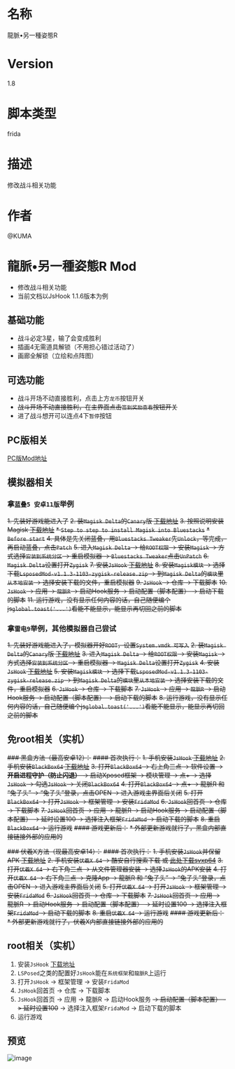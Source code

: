 # 名称
龍脈•另一種姿態R
# Version
1.8
# 脚本类型
frida
# 描述
修改战斗相关功能
# 作者
@KUMA

# 龍脈•另一種姿態R Mod
* 修改战斗相关功能
* 当前文档以JsHook 1.1.6版本为例

## 基础功能
* 战斗必定3星，输了会变成胜利
* 插画4无需道具解锁（不用担心错过活动了）
* 画廊全解锁（立绘和点阵图）

## 可选功能
* 战斗开场不动直接胜利，点击上方`龙币`按钮开关
* ~~战斗开场不动直接胜利，在主界面点击`签到奖励查看`按钮开关~~
* 进了战斗想开可以连点4下`暂停`按钮

## PC版相关
[PC版Mod地址](../%E9%BE%8D%E8%84%88%E2%80%A2%E5%8F%A6%E4%B8%80%E7%A8%AE%E5%A7%BF%E6%85%8BR%20PC%E7%89%88)

## 模拟器相关
### 拿`蓝叠5 安卓11版`举例
~~1. 先装好游戏能进入了~~
~~2. 装`Magisk Delta`的`Canary`版 [下载地址](https://huskydg.github.io/magisk-files/)~~
~~3. 按照说明安装Magisk [下载地址](https://huskydg.github.io/magisk-files/docs/faq.html)~~
~~* `Step to step to install Magisk into Bluestacks`~~
~~* `Before start`~~
~~4. 具体是先关闭蓝叠，用`Bluestacks Tweaker`先`Unlock`，等完成，再启动蓝叠，点击`Patch`~~
~~5. 进入`Magisk Delta` -> 给`ROOT权限` -> 安装`Magisk` -> 方式选择`安装到系统分区` -> 重启模拟器 -> `Bluestacks Tweaker`点击`UnPatch`~~
~~6. `Magisk Delta`设置打开`Zygisk`~~
~~7. 安装`JsHook` [下载地址](https://jshook.org/)~~
~~8. 安装`Magisk模块` -> 选择下载`LsposedMod-v1.1.3-1103-zygisk-release.zip` -> 到`Magisk Delta`的`模块`里`从本地安装` -> 选择安装下载的文件，重启模拟器~~
~~9. `JsHook` -> 仓库 -> 下载脚本~~
~~10. `JsHook` -> 应用 -> `龍脈R` -> 启动Hook服务 -> 启动配置（脚本配置） -> 启动下载的脚本~~
~~11. 运行游戏，没有显示任何内容的话，自己随便编个js`global.toast('...')`看能不能显示，能显示再切回之前的脚本~~

### 拿`雷电9`举例，其他模拟器自己尝试
~~1. 先装好游戏能进入了，模拟器开好`ROOT`，设置`System.vmdk 可写入`~~
~~2. 装`Magisk Delta`的`Canary`版 [下载地址](https://huskydg.github.io/magisk-files/)~~
~~3. 进入`Magisk Delta` -> 给`ROOT权限` -> 安装`Magisk` -> 方式选择`安装到系统分区` -> 重启模拟器 -> `Magisk Delta`设置打开`Zygisk`~~
~~4. 安装`JsHook` [下载地址](https://jshook.org/)~~
~~5. 安装`Magisk模块` -> 选择下载`LsposedMod-v1.1.3-1103-zygisk-release.zip` -> 到`Magisk Delta`的`模块`里`从本地安装` -> 选择安装下载的文件，重启模拟器~~
~~6. `JsHook` -> 仓库 -> 下载脚本~~
~~7. `JsHook` -> 应用 -> `龍脈R` -> 启动Hook服务 -> 启动配置（脚本配置） -> 启动下载的脚本~~
~~8. 运行游戏，没有显示任何内容的话，自己随便编个js`global.toast('...')`看能不能显示，能显示再切回之前的脚本~~

## 免root相关（实机）
~~### 黑盒方法（最高安卓12）：~~
~~#### 首次执行：~~
~~1. 手机安装`JsHook` [下载地址](https://jshook.org/)~~
~~2. 手机安装`BlackBox64` [下载地址](https://github.com/FBlackBox/BlackBox/releases)~~
~~3. 打开`BlackBox64` -> 右上角三点 -> 软件设置 -> **开启进程守护（防止闪退）** -> 启动Xposed框架 -> 模块管理 -> 点+ -> 选择`JsHook` -> 勾选`JsHook` -> 关闭`BlackBox64`~~
~~4. 打开`BlackBox64` -> 点+ -> 龍脈R 和 “兔子头” -> “兔子头”登录，点击OPEN -> 进入游戏主界面后关闭~~
~~5. 打开`BlackBox64` -> 打开`JsHook` -> 框架管理 -> 安装`FridaMod`~~
~~6. `JsHook`回首页 -> 仓库 -> 下载脚本~~
~~7. `JsHook`回首页 -> 应用 -> 龍脈R -> 启动Hook服务 -> 启动配置（脚本配置） -> 延时设置100 -> 选择注入框架`FridaMod` -> 启动下载的脚本~~
~~8. 重启`BlackBox64` -> 运行游戏~~
~~#### 游戏更新后：~~
~~* 外部更新游戏就行了，黑盒内部直接链接外部的应用的~~

~~### 伏羲X方法（现最高安卓14）：~~
~~#### 首次执行：~~
~~1. 手机安装`JsHook`并保留APK [下载地址](https://jshook.org/)~~
~~2. 手机安装`伏羲X 64` -> 酷安自行搜索下载 或 [此处下载svxp64](https://github.com/Katana-Official/SPatch-Update/releases)~~
~~3. 打开`伏羲X 64` -> 右下角三点 -> 从文件管理器安装 -> 选择`JsHook`的APK安装~~
~~4. 打开`伏羲X 64` -> 右下角三点 -> 克隆App -> 龍脈R 和 “兔子头” -> “兔子头”登录，点击OPEN -> 进入游戏主界面后关闭~~
~~5. 打开`伏羲X 64` -> 打开`JsHook` -> 框架管理 -> 安装`FridaMod`~~
~~6. `JsHook`回首页 -> 仓库 -> 下载脚本~~
~~7. `JsHook`回首页 -> 应用 -> 龍脈R -> 启动Hook服务 -> 启动配置（脚本配置） -> 延时设置100 -> 选择注入框架`FridaMod` -> 启动下载的脚本~~
~~8. 重启`伏羲X 64` -> 运行游戏~~
~~#### 游戏更新后：~~
~~* 外部更新游戏就行了，伏羲X内部直接链接外部的应用的~~

## root相关（实机）
1. 安装`JsHook` [下载地址](https://jshook.org/)
2. `LSPosed`之类的配置好`JsHook`能在`系统框架`和`龍脈R`上运行
3. 打开`JsHook` -> 框架管理 -> 安装`FridaMod`
4. `JsHook`回首页 -> 仓库 -> 下载脚本
5. `JsHook`回首页 -> 应用 -> 龍脈R -> 启动Hook服务 ~~-> 启动配置（脚本配置） -> 延时设置100~~ -> 选择注入框架`FridaMod` -> 启动下载的脚本
6. 运行游戏

## 预览
![image](https://i.imgur.com/yc49Hcz.jpg)